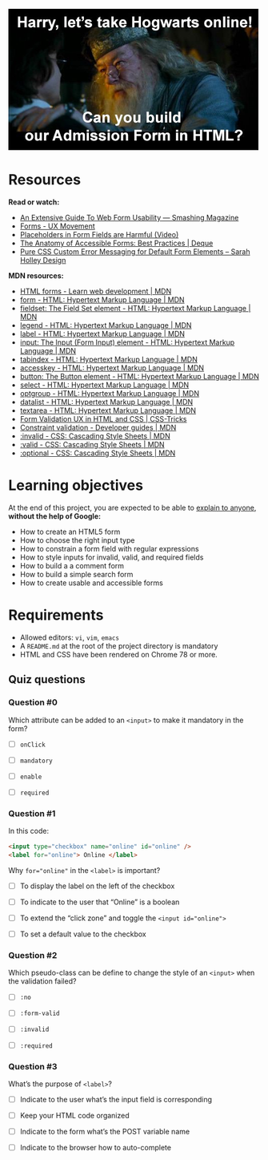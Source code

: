 ![Harry?, Can you build our Admission Form in HTML?](meme.jpg)

# Resources

**Read or watch:**

- [An Extensive Guide To Web Form Usability — Smashing Magazine](https://www.smashingmagazine.com/2011/11/extensive-guide-web-form-usability/)
- [Forms - UX Movement](https://uxmovement.com/category/forms/)
- [Placeholders in Form Fields are Harmful (Video)](https://www.nngroup.com/videos/placeholders-form-fields/)
- [The Anatomy of Accessible Forms: Best Practices | Deque](https://www.deque.com/blog/anatomy-of-accessible-forms-best-practices/)
- [Pure CSS Custom Error Messaging for Default Form Elements – Sarah Holley Design](https://sarahholleydesign.com/pure-css-custom-error-messaging-for-default-form-elements/)

**MDN resources:**

- [HTML forms - Learn web development | MDN]()
- [form - HTML: Hypertext Markup Language | MDN]()
- [fieldset: The Field Set element - HTML: Hypertext Markup Language | MDN]()
- [legend - HTML: Hypertext Markup Language | MDN]()
- [label - HTML: Hypertext Markup Language | MDN]()
- [input: The Input (Form Input) element - HTML: Hypertext Markup Language | MDN]()
- [tabindex - HTML: Hypertext Markup Language | MDN]()
- [accesskey - HTML: Hypertext Markup Language | MDN]()
- [button: The Button element - HTML: Hypertext Markup Language | MDN]()
- [select - HTML: Hypertext Markup Language | MDN]()
- [optgroup - HTML: Hypertext Markup Language | MDN]()
- [datalist - HTML: Hypertext Markup Language | MDN]()
- [textarea - HTML: Hypertext Markup Language | MDN]()
- [Form Validation UX in HTML and CSS | CSS-Tricks]()
- [Constraint validation - Developer guides | MDN]()
- [:invalid - CSS: Cascading Style Sheets | MDN]()
- [:valid - CSS: Cascading Style Sheets | MDN]()
- [:optional - CSS: Cascading Style Sheets | MDN]()

# Learning objectives
At the end of this project, you are expected to be able to [explain to anyone](https://fs.blog/feynman-learning-technique/), **without the help of Google:**

- How to create an HTML5 form
- How to choose the right input type
- How to constrain a form field with regular expressions
- How to style inputs for invalid, valid, and required fields
- How to build a a comment form
- How to build a simple search form
- How to create usable and accessible forms

# Requirements
- Allowed editors: `vi`, `vim`, `emacs`
- A `README.md` at the root of the project directory is mandatory
- HTML and CSS have been rendered on Chrome 78 or more.

## Quiz questions

### Question #0

Which attribute can be added to an `<input>` to make it mandatory in the form?


- [ ] `onClick`

- [ ] `mandatory`

- [ ] `enable`

- [ ] `required`

### Question #1

In this code:

```html
<input type="checkbox" name="online" id="online" />
<label for="online"> Online </label>
```

Why `for="online"` in the `<label>` is important?


- [ ] To display the label on the left of the checkbox

- [ ] To indicate to the user that “Online” is a boolean

- [ ] To extend the “click zone” and toggle the `<input id="online">`

- [ ] To set a default value to the checkbox

### Question #2

Which pseudo-class can be define to change the style of an `<input>` when the validation failed?


- [ ] `:no`

- [ ] `:form-valid`

- [ ] `:invalid`

- [ ] `:required`

### Question #3

What’s the purpose of `<label>`?

- [ ] Indicate to the user what’s the input field is corresponding

- [ ] Keep your HTML code organized

- [ ] Indicate to the form what’s the POST variable name

- [ ] Indicate to the browser how to auto-complete

